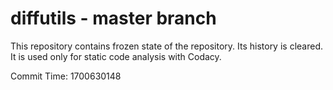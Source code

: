 # diffutils - master branch

This repository contains frozen state of the repository.
Its history is cleared. It is used only for static code
analysis with Codacy.

Commit Time: 1700630148
